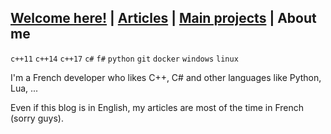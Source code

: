 ## [Welcome here!](index.md) | [Articles](articles.md) | [Main projects](projects.md) | About me
`c++11` `c++14` `c++17` `c#` `f#` `python` `git` `docker` `windows` `linux`

I'm a French developer who likes C++, C# and other languages like Python, Lua, ...

Even if this blog is in English, my articles are most of the time in French (sorry guys).
